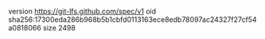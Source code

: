 version https://git-lfs.github.com/spec/v1
oid sha256:17300eda286b968b5b1cbfd0113163ece8edb78097ac24327f27cf54a0818066
size 2498

